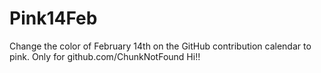 # Pink14Feb
Change the color of February 14th on the GitHub contribution calendar to pink. Only for github.com/ChunkNotFound
Hi!!
